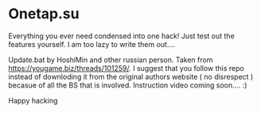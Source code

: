 # Onetap.su
Everything you ever need condensed into one hack! Just test out the features yourself. I am too lazy to write them out....


Update.bat by HoshiMin and other russian person. Taken from https://yougame.biz/threads/101259/. I suggest that you follow this repo instead of downloding it from the original authors website ( no disrespect ) becasue of all the BS that is involved. 
Instruction video coming soon.... :)

Happy hacking 

